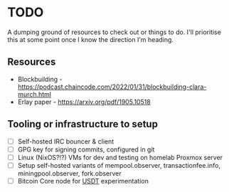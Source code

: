 # TODO
A dumping ground of resources to check out or things to do. I'll prioritise this at some point once I know the direction I'm heading.

## Resources
- Blockbuilding - https://podcast.chaincode.com/2022/01/31/blockbuilding-clara-murch.html
- Erlay paper - https://arxiv.org/pdf/1905.10518

## Tooling or infrastructure to setup
- [ ] Self-hosted IRC bouncer & client
- [ ] GPG key for signing commits, configured in git
- [ ] Linux (NixOS?!?) VMs for dev and testing on homelab Proxmox server
- [ ] Setup self-hosted variants of mempool.observer, transactionfee.info, miningpool.observer, fork.observer
- [ ] Bitcoin Core node for [USDT](https://github.com/bitcoin/bitcoin/blob/master/doc/tracing.md) experimentation